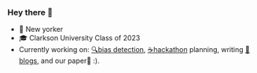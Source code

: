 ### Hey there 👋
- 🗽 New yorker
- 🎓 Clarkson University Class of 2023
- Currently working on: [🔍bias detection](https://github.com/Ethical-Spectacle/bias-detection/tree/main), [☕️hackathon](https://ethicalspectacle.org/hackathon?id=8) planning, writing [📝blogs](https://www.linkedin.com/pulse/social-bias-word-level-ner-maximus-powers-dpzbe/), and our paper📄 :).


<!--
**maximus-powers/maximus-powers** is a ✨ _special_ ✨ repository because its `README.md` (this file) appears on your GitHub profile.

Here are some ideas to get you started:

-  I’m currently working on ...
- 🌱 I’m currently learning ...
- 👯 I’m looking to collaborate on ...
- 🤔 I’m looking for help with ...
- 💬 Ask me about ...
- 📫 How to reach me: ...
- 😄 Pronouns: ...
- ⚡ Fun fact: ...
-->

